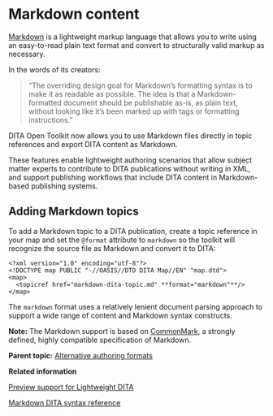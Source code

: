 # Markdown content

 [Markdown](https://daringfireball.net/projects/markdown/) is a lightweight markup language that allows you to write using an easy-to-read plain text format and convert to structurally valid markup as necessary.

In the words of its creators:

> “The overriding design goal for Markdown’s formatting syntax is to make it as readable as possible. The idea is that a Markdown-formatted document should be publishable as-is, as plain text, without looking like it’s been marked up with tags or formatting instructions.”

DITA Open Toolkit now allows you to use Markdown files directly in topic references and export DITA content as Markdown.

These features enable lightweight authoring scenarios that allow subject matter experts to contribute to DITA publications without writing in XML, and support publishing workflows that include DITA content in Markdown-based publishing systems.

## Adding Markdown topics

To add a Markdown topic to a DITA publication, create a topic reference in your map and set the `@format` attribute to `markdown` so the toolkit will recognize the source file as Markdown and convert it to DITA:

```
<?xml version="1.0" encoding="utf-8"?>
<!DOCTYPE map PUBLIC "-//OASIS//DTD DITA Map//EN" "map.dtd">
<map>
  <topicref href="markdown-dita-topic.md" **format="markdown"**/>
</map>
```

The `markdown` format uses a relatively lenient document parsing approach to support a wide range of content and Markdown syntax constructs.

**Note:** The Markdown support is based on [CommonMark](http://commonmark.org), a strongly defined, highly compatible specification of Markdown.

**Parent topic:** [Alternative authoring formats](../topics/alternative-input-formats.md)

**Related information**  


[Preview support for Lightweight DITA](../topics/lwdita-input.md)

[Markdown DITA syntax reference](../topics/markdown-dita-syntax-reference.md)

